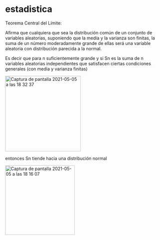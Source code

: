 # estadistica
Teorema Central del Límite:

Afirma que cualquiera que sea la distribución común de un conjunto de variables aleatorias, suponiendo que la media y la varianza son finitas, la suma de un número moderadamente grande de ellas será una variable aleatoria con distribución parecida a la normal.

Es decir que para n suficientemente grande y si Sn es la suma de n variables aleatorias independientes que satisfacen ciertas condiciones generales (con media y varianza finitas)

<img width="242" alt="Captura de pantalla 2021-05-05 a las 18 32 37" src="https://user-images.githubusercontent.com/44638934/117176584-52ddc300-add0-11eb-9b03-b81c854be2a2.png">

entonces Sn tiende hacia una distribución normal

<img width="223" alt="Captura de pantalla 2021-05-05 a las 18 16 07" src="https://user-images.githubusercontent.com/44638934/117174490-0d1ffb00-adce-11eb-9c0e-1d3bcbd38bad.png">
